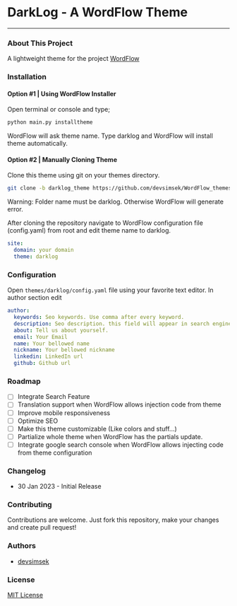 # DarkLog - A WordFlow Theme

---
<!--**New Feature**: Now your readers can search using wordflow json api!-->

### About This Project

A lightweight theme for the project [WordFlow](https://github.com/devsimsek/WordFlow)

<!-- Soon... Want to preview this theme? [Click here!](https://preview_theme.devsimsek.github.io)-->

### Installation

#### Option #1 | Using WordFlow Installer

Open terminal or console and type;

````sh
python main.py installtheme
````

WordFlow will ask theme name. Type darklog and WordFlow will install theme automatically.

#### Option #2 | Manually Cloning Theme

Clone this theme using git on your themes directory.

````sh
git clone -b darklog_theme https://github.com/devsimsek/WordFlow_themes darklog
````

Warning: Folder name must be darklog. Otherwise WordFlow will generate error.

After cloning the repository navigate to WordFlow configuration file (config.yaml) from root and edit theme name to
darklog.

````yaml
site:
  domain: your domain
  theme: darklog
````

### Configuration

Open ``themes/darklog/config.yaml`` file using your favorite text editor.
In author section edit

````yaml
author:
  keywords: Seo keywords. Use comma after every keyword.
  description: Seo description. this field will appear in search engines and opengraph api
  about: Tell us about yourself.
  email: Your Email
  name: Your bellowed name
  nickname: Your bellowed nickname
  linkedin: LinkedIn url
  github: Github url
````

### Roadmap

* [ ] Integrate Search Feature
* [ ] Translation support when WordFlow allows injection code from theme
* [ ] Improve mobile responsiveness
* [ ] Optimize SEO
* [ ] Make this theme customizable (Like colors and stuff...)
* [ ] Partialize whole theme when WordFlow has the partials update.
* [ ] Integrate google search console when WordFlow allows injecting code from theme configuration

### Changelog

* 30 Jan 2023 - Initial Release

### Contributing

Contributions are welcome. Just fork this repository, make your changes and create pull request!

### Authors

- [devsimsek](https://beta.smsk.me)

### License

[MIT License](https://devsimsek.mit-license.org)